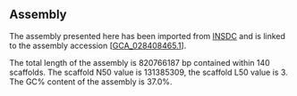 **Assembly**
--------

The assembly presented here has been imported from [INSDC](http://www.insdc.org) and is linked to the assembly accession [[GCA\_028408465.1](http://www.ebi.ac.uk/ena/data/view/GCA_028408465.1)].

The total length of the assembly is 820766187 bp contained within 140 scaffolds.
The scaffold N50 value is 131385309, the scaffold L50 value is 3.
The GC% content of the assembly is 37.0%.
